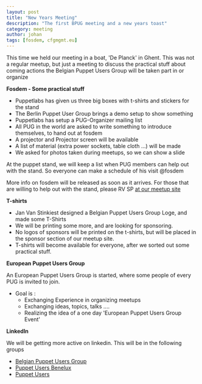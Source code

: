 ```yaml
---
layout: post
title: "New Years Meeting"
description: "The first BPUG meeting and a new years toast"
category: meeting
author: johan
tags: [fosdem, cfgmgmt.eu]
---
```

This time we held our meeting in a boat, 'De Planck' in Ghent.  This was not a regular meetup, but just a meeting to discuss the practical stuff about coming actions the Belgian Puppet Users Group will be taken part in or organize

**Fosdem - Some practical stuff**
* Puppetlabs has given us three big boxes with t-shirts and stickers for the stand
* The Berlin Puppet User Group brings a demo setup to show something
* Puppetlabs has setup a PUG-Organizer mailing list
* All PUG in the world are asked to write something to introduce themselves, to hand out at fosdem
* A projector and Projector screen will be available
* A list of material (extra power sockets, table cloth ...) will be made
* We asked for photos taken during meetups, so we can show a slide

At the puppet stand, we will keep a list when PUG members can help out with the stand.  So everyone can make a schedule of his visit @fosdem

More info on fosdem will be released as soon as it arrives.  For those that are willing to help out with the stand, please RV SP [at our meetup site](http://www.meetup.com/Belgian-Puppet-User-Group/events/141259432/)

**T-shirts**
* Jan Van Stinkiest designed a Belgian Puppet Users Group Loge, and made some T-Shirts
* We will be printing some more, and are looking for sponsoring.
* No logos of sponsors will be printed on the t-shirts, but will be placed in the sponsor section of our meetup site.
* T-shirts will become available for everyone, after we sorted out some practical stuff.

**European Puppet Users Group**

An European Puppet Users Group is started, where some people of every PUG is invited to join.

* Goal is :
    * Exchanging Experience in organizing meetups
    * Exchanging ideas, topics, talks ....
    * Realizing the idea of a one day 'European Puppet Users Group Event'

**LinkedIn**

We will be getting more active on linkedin. This will be in the following groups

* [Belgian Puppet Users Group](http://www.linkedin.com/groups?home=&gid=4903932&trk=anet_ug_hm/)
* [Puppet Users Benelux](http://www.linkedin.com/groups?home=&gid=4300489&trk=anet_ug_hm/)
* [Puppet Users](http://www.linkedin.com/groups?home=&gid=696467&trk=anet_ug_hm/)


